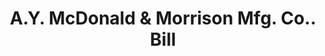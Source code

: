 ---
doi: 10.7916/D8TQ7CJ3
date_other: '1890'
date_other_textual: 1890-1899
form: printed ephemera
genre:
- Invoices
name:
- A.Y. McDonald & Morrison Mfg. Co.
object_in_context_url: https://biggert.cul.columbia.edu/items/view/ave_biggert_00137
subject_hierarchical_geographic:
- Dubuque, Iowa, United States
subject_name:
- A.Y. McDonald & Morrison Mfg. Co.
title: A.Y. McDonald & Morrison Mfg. Co.. Bill
sort_title: A.Y. McDonald & Morrison Mfg. Co.. Bill
call_number: ave_biggert_00137
coordinates:
- 42.504321,-90.686865
pid: ave_biggert_00137
identifiers: ave_biggert_00137
thumbnail: https://derivativo-1.library.columbia.edu/iiif/2/ldpd:343038/full/!256,256/0/native.jpg
permalink: /biggert/ave_biggert_00137/
layout: iiif-image-page
---